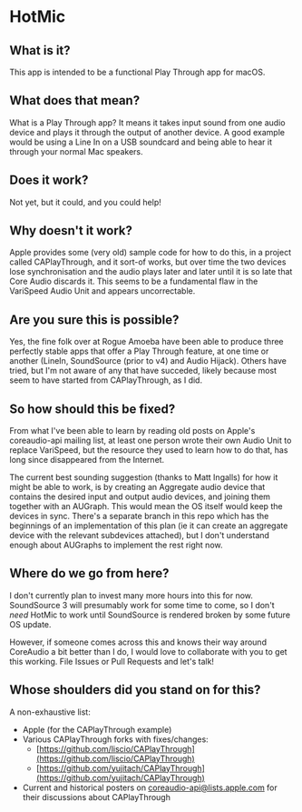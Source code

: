 # HotMic

## What is it?
This app is intended to be a functional Play Through app for macOS.

## What does that mean?
What is a Play Through app? It means it takes input sound from one audio device and plays it through the output of another device. A good example would be using a Line In on a USB soundcard and being able to hear it through your normal Mac speakers.

## Does it work?
Not yet, but it could, and you could help!

## Why doesn't it work?
Apple provides some (very old) sample code for how to do this, in a project called CAPlayThrough, and it sort-of works, but over time the two devices lose synchronisation and the audio plays later and later until it is so late that Core Audio discards it. This seems to be a fundamental flaw in the VariSpeed Audio Unit and appears uncorrectable.

## Are you sure this is possible?
Yes, the fine folk over at Rogue Amoeba have been able to produce three perfectly stable apps that offer a Play Through feature, at one time or another (LineIn, SoundSource (prior to v4) and Audio Hijack). Others have tried, but I'm not aware of any that have succeded, likely because most seem to have started from CAPlayThrough, as I did.

## So how should this be fixed?
From what I've been able to learn by reading old posts on Apple's coreaudio-api mailing list, at least one person wrote their own Audio Unit to replace VariSpeed, but the resource they used to learn how to do that, has long since disappeared from the Internet.

The current best sounding suggestion (thanks to Matt Ingalls) for how it might be able to work, is by creating an Aggregate audio device that contains the desired input and output audio devices, and joining them together with an AUGraph. This would mean the OS itself would keep the devices in sync. There's a separate branch in this repo which has the beginnings of an implementation of this plan (ie it can create an aggregate device with the relevant subdevices attached), but I don't understand enough about AUGraphs to implement the rest right now.

## Where do we go from here?
I don't currently plan to invest many more hours into this for now. SoundSource 3 will presumably work for some time to come, so I don't *need* HotMic to work until SoundSource is rendered broken by some future OS update.

However, if someone comes across this and knows their way around CoreAudio a bit better than I do, I would love to collaborate with you to get this working. File Issues or Pull Requests and let's talk!

## Whose shoulders did you stand on for this?

A non-exhaustive list:
 * Apple (for the CAPlayThrough example)
 * Various CAPlayThrough forks with fixes/changes:
   * [https://github.com/liscio/CAPlayThrough](https://github.com/liscio/CAPlayThrough)
   * [https://github.com/yujitach/CAPlayThrough](https://github.com/yujitach/CAPlayThrough)
 * Current and historical posters on coreaudio-api@lists.apple.com for their discussions about CAPlayThrough
